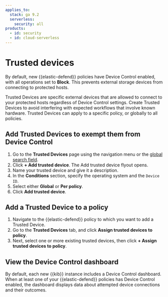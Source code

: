 ```yaml
---
applies_to:
  stack: ga 9.2
  serverless:
    security: all
products:
  - id: security
  - id: cloud-serverless
---
```


# Trusted devices

By default, new {{elastic-defend}} policies have Device Control enabled, with all operations set to **Block**. This prevents external storage devices from connecting to protected hosts.

Trusted Devices are specific external devices that are allowed to connect to your protected hosts regardless of Device Control settings. Create Trusted Devices to avoid interfering with expected workflows that involve known hardware. Trusted Devices can apply to a specific policy, or globally to all policies. 

## Add Trusted Devices to exempt them from Device Control

1. Go to the **Trusted Devices** page using the navigation menu or the [global search field](/explore-analyze/find-and-organize/find-apps-and-objects.md).
2. Click **+ Add trusted device**. The Add trusted device flyout opens.
3. Name your trusted device and give it a description. 
4. In the **Conditions** section, specify the operating system and the `Device ID`. 
5. Select either **Global** or **Per policy**.
6. Click **Add trusted device**.

## Add a Trusted Device to a policy

1. Navigate to the {{elastic-defend}} policy to which you want to add a Trusted Device.
2. Go to the **Trusted Devices** tab, and click **Assign trusted devices to policy**.
3. Next, select one or more existing trusted devices, then click **+ Assign trusted devices to policy**.


## View the Device Control dashboard

By default, each new {{kib}} instance includes a Device Control dashboard. When at least one of your {{elastic-defend}} policies has Device Control enabled, the dashboard displays data about attempted device connections and their outcomes.